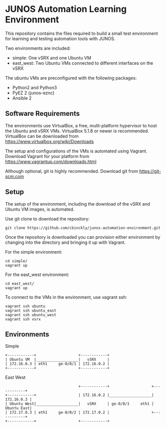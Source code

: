 JUNOS Automation Learning Environment
=====================================
This repository contains the files required to build
a small test environment for learning and testing 
automation tools with JUNOS.

Two environments are included: 
 - simple: One vSRX and one Ubuntu VM
 - east_west: Two Ubuntu VMs connected to different interfaces
              on the vSRX

The ubuntu VMs are preconfigured with the following packages:
 - Python2 and Python3
 - PyEZ 2 (junos-eznc)
 - Ansible 2

Software Requirements
---------------------
The environments use VirtualBox, a free, mulit-platform hypervisor
to host the Ubuntu and vSRX VMs.  VirtualBox 5.1.8 or newer is
recommended. VirtualBox can be downloaded from https://www.virtualbox.org/wiki/Downloads

The setup and configurations of the VMs is automated using Vagrant.
Download Vagrant for your platform from https://www.vagrantup.com/downloads.html

Although optional, git is highly recommended.  Download git from https://git-scm.com

Setup
-----
The setup of the environment, including the download of the vSRX and Ubuntu 
VM images, is automated.  

Use git clone to download the repository:
```
git clone https://github.com/cbinckly/junos-automation-environment.git
```

Once the repository is downloaded you can provision either environment by
changing into the directory and bringing it up with Vagrant.

For the simple environment:
```
cd simple/
vagrant up
```

For the east_west environment:
```
cd east_west/
vagrant up
```

To connect to the VMs in the environment, use vagrant ssh:
```
vagrant ssh ubuntu
vagrant ssh ubuntu_east
vagrant ssh ubuntu_west
vagrant ssh vsrx
```

Environments
------------

Simple
```
+------------+                   +------------+
| Ubuntu VM  |___________________|   vSRX     |
| 172.16.0.3 | eth1     ge-0/0/1 | 172.16.0.2 |
+------------+                   +------------+
```

East West
```
                                 +------------+                   +------------+
+------------+                   | 172.16.0.2 |___________________| 172.16.0.3 |
| Ubuntu West|___________________|   vSRX     | ge-0/0/1     eth1 | Ubuntu East|
| 172.17.0.3 | eth1     ge-0/0/2 | 172.17.0.2 |                   +------------+
+------------+                   +------------+
```


